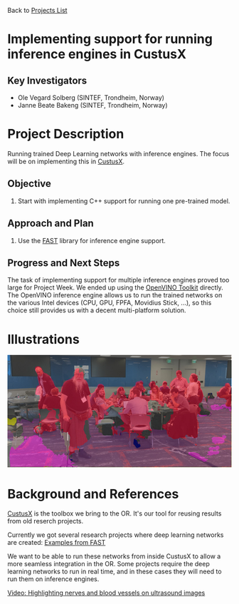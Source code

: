 Back to [Projects List](../../README.md#ProjectsList)

# Implementing support for running inference engines in CustusX

## Key Investigators

- Ole Vegard Solberg (SINTEF, Trondheim, Norway)
- Janne Beate Bakeng (SINTEF, Trondheim, Norway)

# Project Description

<!-- Add a short paragraph describing the project. -->
Running trained Deep Learning networks with inference engines. The focus will be on implementing this in [CustusX](https://www.custusx.org).

## Objective

<!-- Describe here WHAT you would like to achieve (what you will have as end result). -->

1. Start with implementing C++ support for running one pre-trained model.

## Approach and Plan

<!-- Describe here HOW you would like to achieve the objectives stated above. -->

1. Use the [FAST](https://github.com/smistad/FAST) library for inference engine support. 

## Progress and Next Steps

<!-- Update this section as you make progress, describing of what you have ACTUALLY DONE. If there are specific steps that you could not complete then you can describe them here, too. -->
The task of implementing support for multiple inference engines proved too large for Project Week. 
We ended up using the [OpenVINO Toolkit](https://docs.openvinotoolkit.org/) directly. The OpenVINO inference engine allows us to run the trained networks on the various Intel devices (CPU, GPU, FPFA, Movidius Stick, ...), so this choice still provides us with a decent multi-platform solution.


# Illustrations

<!-- Add pictures and links to videos that demonstrate what has been accomplished.
![Description of picture](Example2.jpg)
![Some more images](Example2.jpg)
-->
![Processed example image](namic_inference.jpg)

# Background and References

<!-- If you developed any software, include link to the source code repository. If possible, also add links to sample data, and to any relevant publications. -->
[CustusX](https://www.custusx.org) is the toolbox we bring to the OR. It's our tool for reusing results from old reserch projects.

Currently we got several research projects where deep learning networks are created: [Examples from FAST](https://www.eriksmistad.no/)

We want to be able to run these networks from inside CustusX to allow a more seamless integration in the OR. Some projects require the deep learning networks to run in real time, and in these cases they will need to run them on inference engines.

[Video: Highlighting nerves and blood vessels on ultrasound images](https://youtu.be/06HTxmmu0mg)

